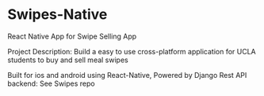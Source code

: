 # Swipes-Native
React Native App for Swipe Selling App

Project Description:
Build a easy to use cross-platform application for UCLA students to buy and sell meal swipes

Built for ios and android using React-Native,
Powered by Django Rest API backend: See Swipes repo
